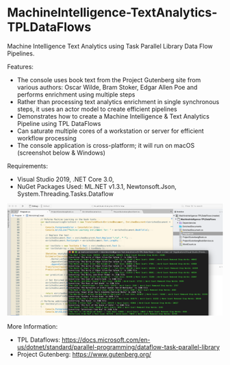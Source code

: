 # MachineIntelligence-TextAnalytics-TPLDataFlows

Machine Intelligence Text Analytics using Task Parallel Library Data Flow Pipelines.

Features:
* The console uses book text from the Project Gutenberg site from various authors: Oscar Wilde, Bram Stoker, Edgar Allen Poe and performs enrichment using multiple steps
* Rather than processing text analytics enrichment in single synchronous steps, it uses an actor model to create efficient pipelines
* Demonstrates how to create a Machine Intelligence & Text Analytics Pipeline using TPL DataFlows
* Can saturate multiple cores of a workstation or server for efficient workflow processing
* The console application is cross-platform; it will run on macOS (screenshot below & Windows)

Requirements:
* Visual Studio 2019, .NET Core 3.0, 
* NuGet Packages Used: ML.NET v1.3.1, Newtonsoft.Json, System.Threading.Tasks.Dataflow

![Training Job](https://github.com/bartczernicki/MachineIntelligence-TextAnalytics-TPLDataFlows/blob/master/ConsoleScreenshot.png)

More Information:
* TPL Dataflows: https://docs.microsoft.com/en-us/dotnet/standard/parallel-programming/dataflow-task-parallel-library
* Project Gutenberg: https://www.gutenberg.org/
